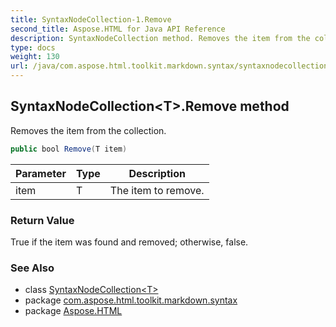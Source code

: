 ```yaml
---
title: SyntaxNodeCollection-1.Remove
second_title: Aspose.HTML for Java API Reference
description: SyntaxNodeCollection method. Removes the item from the collection
type: docs
weight: 130
url: /java/com.aspose.html.toolkit.markdown.syntax/syntaxnodecollection-1/remove/
---
```

## SyntaxNodeCollection&lt;T&gt;.Remove method

Removes the item from the collection.

```java
public bool Remove(T item)
```

| Parameter | Type | Description |
| --- | --- | --- |
| item | T | The item to remove. |

### Return Value

True if the item was found and removed; otherwise, false.

### See Also

* class [SyntaxNodeCollection&lt;T&gt;](../)
* package [com.aspose.html.toolkit.markdown.syntax](../../syntaxnodecollection-1/)
* package [Aspose.HTML](../../../)
